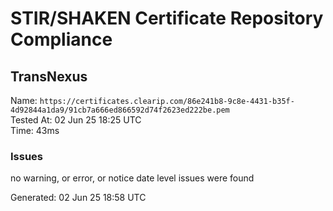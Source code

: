 # STIR/SHAKEN Certificate Repository Compliance

## TransNexus

Name: `https://certificates.clearip.com/86e241b8-9c8e-4431-b35f-4d92844a1da9/91cb7a666ed866592d74f2623ed222be.pem`\
Tested At: 02 Jun 25 18:25 UTC\
Time: 43ms

### Issues

no warning, or error, or notice date level issues were found

Generated: 02 Jun 25 18:58 UTC